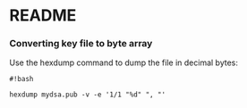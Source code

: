 # README #

### Converting key file to byte array ###

Use the hexdump command to dump the file in decimal bytes:


```
#!bash

hexdump mydsa.pub -v -e '1/1 "%d" ", "'
```
